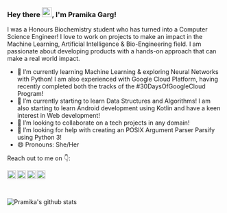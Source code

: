 ### Hey there <img src="https://raw.githubusercontent.com/micepram/micepram/master/Hi.gif" width="23px">, I'm Pramika Garg!

I was a Honours Biochemistry student who has turned into a Computer Science Engineer! I love to work on projects to make an impact in the Machine Learning, Artificial Intelligence & Bio-Engineering field. I am passionate about developing products with a hands-on approach that can make a real world impact.
- 🔭 I’m currently learning Machine Learning & exploring Neural Networks with Python! I am also experienced with Google Cloud Platform, having recently completed both the tracks of the #30DaysOfGoogleCloud Program!
- 🌱 I’m currently starting to learn Data Structures and Algorithms! I am also starting to learn Android development using Kotlin and have a keen interest in Web development!
- 👯 I’m looking to collaborate on a tech projects in any domain!
- 🤔 I’m looking for help with creating an POSIX Argument Parser Parsify using Python 3!
- 😄 Pronouns: She/Her 

 Reach out to me on :point_down::
<br>
<!--[![Linkedin Badge](https://img.shields.io/badge/-Linkedin-4169E1?style=flat-square&logo=Linkedin&logoColor=white&&link=https://www.linkedin.com/in/micepram/)](https://www.linkedin.com/in/micepram/)
[![Gmail Badge](https://img.shields.io/badge/-Gmail-c14438?style=flat-square&logo=Gmail&logoColor=white&link=mailto:micepram@gmail.com)](mailto:micepram@gmail.com)
[![Instagram Badge](https://img.shields.io/badge/-Instagram-c039a6?style=flat-square&logo=Instagram&logoColor=white&link=https://www.instagram.com/m_i_k_a_29/)](https://www.instagram.com/m_i_k_a_29/) -->
  <a href="https://in.linkedin.com/in/micepram">
    <img align="left" alt="Pramika Garg | Linkedin" width="20px" src="https://raw.githubusercontent.com/micepram/micepram/main/Linkedin.svg" />
  </a>
  <a href="https://twitter.com/Pramikag">
    <img align="left" alt="Pramika Garg | Twitter" width="20px" src="https://raw.githubusercontent.com/micepram/micepram/main/Twitter.svg" />
  </a>
  <a href="https://www.instagram.com/m_i_k_a_29/">
    <img align="left" alt="Pramika Garg | Instagram" width="20px" src="https://raw.githubusercontent.com/micepram/micepram/main/Instagram.svg" />
  </a>
  <a href="mailto:micepram@gmail.com">
    <img align="left" alt="Pramika Garg | Gmail" width="20px" src="https://raw.githubusercontent.com/micepram/micepram/main/Gmail.svg" />
  </a>
<br><br><br>
 
![Pramika's github stats](https://github-readme-stats.vercel.app/api?username=micepram&show_icons=true&theme=radical)


